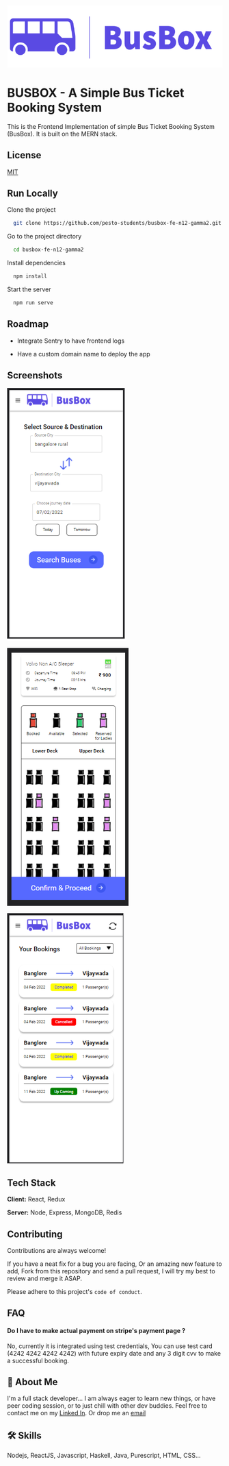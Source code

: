 ![App Screenshot](src/icons/busbox.png)

# BUSBOX - A Simple Bus Ticket Booking System

This is the Frontend Implementation of simple Bus Ticket Booking System (BusBox). It is built on the MERN stack.


## License

[MIT](LICENCE)


## Run Locally

Clone the project

```bash
  git clone https://github.com/pesto-students/busbox-fe-n12-gamma2.git
```

Go to the project directory

```bash
  cd busbox-fe-n12-gamma2
```

Install dependencies

```bash
  npm install
```

Start the server

```bash
  npm run serve
```


## Roadmap

- Integrate Sentry to have frontend logs

- Have a custom domain name to deploy the app


## Screenshots

![App Screenshot](screenshots/home_screen.png)

![App Screenshot](screenshots/sleeper-seat-layout.png)

![App Screenshot](screenshots/bookings.png)


## Tech Stack

**Client:** React, Redux

**Server:** Node, Express, MongoDB, Redis


## Contributing

Contributions are always welcome!

If you have a neat fix for a bug you are facing, Or an amazing new feature to add, Fork from this repository and send a pull request, I will try my best to review and merge it ASAP.

Please adhere to this project's `code of conduct`.


## FAQ

#### Do I have to make actual payment on stripe's payment page ?

No, currently it is integrated using test credentials, You can use test card (4242 4242 4242 4242) with future expiry date and any 3 digit cvv to make a successful booking.



## 🚀 About Me
I'm a full stack developer... I am always eager to learn new things, or have peer coding session, or to just chill with other dev buddies.
Feel free to contact me on my [Linked In](). Or drop me an [email](patilgajanan1807@gmail.com)

## 🛠 Skills
Nodejs, ReactJS, Javascript, Haskell, Java, Purescript, HTML, CSS...
